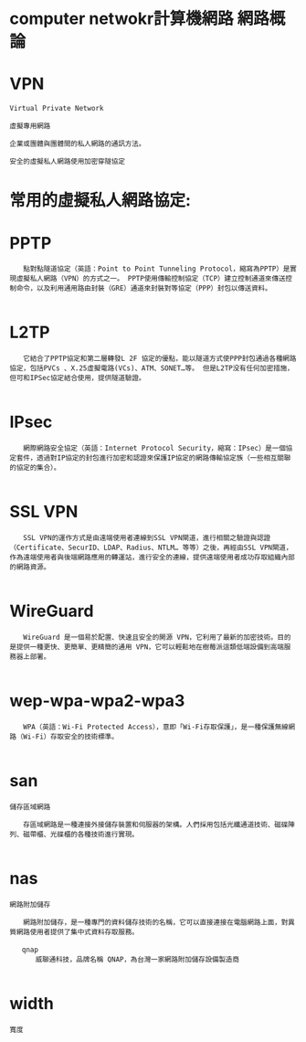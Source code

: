 # computer netwokr計算機網路   網路概論

# VPN
```
Virtual Private Network

虛擬專用網路

企業或團體與團體間的私人網路的通訊方法。

安全的虛擬私人網路使用加密穿隧協定

```
# 常用的虛擬私人網路協定:
# PPTP
```
　　點對點隧道協定（英語：Point to Point Tunneling Protocol，縮寫為PPTP）是實現虛擬私人網路（VPN）的方式之一。 PPTP使用傳輸控制協定（TCP）建立控制通道來傳送控制命令，以及利用通用路由封裝（GRE）通道來封裝對等協定（PPP）封包以傳送資料。
  
```
# L2TP
```
　　它結合了PPTP協定和第二層轉發L 2F 協定的優點，能以隧道方式使PPP封包通過各種網路協定，包括PVCs 、X.25虛擬電路(VCs)、ATM、SONET…等。 但是L2TP没有任何加密措施，但可和IPSec協定結合使用，提供隧道驗證。
  
```
# IPsec
```
　　網際網路安全協定（英語：Internet Protocol Security，縮寫：IPsec）是一個協定套件，透過對IP協定的封包進行加密和認證來保護IP協定的網路傳輸協定族（一些相互關聯的協定的集合）。
  
```
# SSL VPN
```
　　SSL VPN的運作方式是由遠端使用者連線到SSL VPN閘道，進行相關之驗證與認證（Certificate、SecurID、LDAP、Radius、NTLM… 等等）之後，再經由SSL VPN閘道，作為遠端使用者與後端網路應用的轉運站，進行安全的連線，提供遠端使用者成功存取組織內部的網路資源。
  
```
# WireGuard
```
　　WireGuard 是一個易於配置、快速且安全的開源 VPN，它利用了最新的加密技術。目的是提供一種更快、更簡單、更精簡的通用 VPN，它可以輕鬆地在樹莓派這類低端設備到高端服務器上部署。
  
```
# wep-wpa-wpa2-wpa3
```
　　WPA（英語：Wi-Fi Protected Access），意即「Wi-Fi存取保護」，是一種保護無線網路（Wi-Fi）存取安全的技術標準。
  
```
# san
```
儲存區域網路

　　存區域網路是一種連接外接儲存裝置和伺服器的架構。人們採用包括光纖通道技術、磁碟陣列、磁帶櫃、光碟櫃的各種技術進行實現。
  
```
# nas
```
網路附加儲存

　　網路附加儲存，是一種專門的資料儲存技術的名稱，它可以直接連接在電腦網路上面，對異質網路使用者提供了集中式資料存取服務。
  　
   qnap
   　　威聯通科技，品牌名稱 QNAP，為台灣一家網路附加儲存設備製造商
  
```
# width
```
寬度
```



